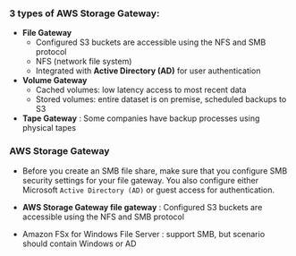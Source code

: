 ### 3 types of AWS Storage Gateway:
  - **File Gateway**
    - Configured S3 buckets are accessible using the NFS and SMB protocol
    -  NFS (network file system)
    - Integrated with **Active Directory (AD)** for user authentication
  - **Volume Gateway**
    - Cached volumes: low latency access to most recent data
    - Stored volumes: entire dataset is on premise, scheduled backups to S3
  - **Tape Gateway** : Some companies have backup processes using physical tapes

### AWS Storage Gateway
- Before you create an SMB file share, make sure that you configure SMB security settings for your file gateway. You also configure either Microsoft `Active Directory (AD)` or guest access for authentication.

- **AWS Storage Gateway file gateway** : Configured S3 buckets are accessible using the NFS and SMB protocol
- Amazon FSx for Windows File Server : support SMB, but scenario should contain Windows or AD